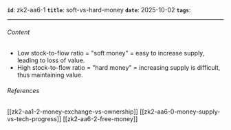 **`id`**: zk2-aa6-1
**`title`**: soft-vs-hard-money
**`date`**: 2025-10-02
**`tags`**:

---

###### Content

-   Low stock-to-flow ratio = "soft money" = easy to increase supply, leading to loss of value.
-   High stock-to-flow ratio = "hard money" = increasing supply is difficult, thus maintaining value.

###### References

[[zk2-aa1-2-money-exchange-vs-ownership]]
[[zk2-aa6-0-money-supply-vs-tech-progress]]
[[zk2-aa6-2-free-money]]
